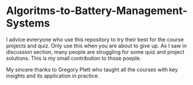 # Algoritms-to-Battery-Management-Systems
 
 I advice evreryone who use this repository to try their best for the course projects and quiz. Only use this when you are about to give up. As I saw in discussion section, many people are struggling for some quiz and project solutions. This is my small contribution to those poeple.
 
 My sincere thanks to Gregory Plett who taught all the courses with key insights and its application in practice.
